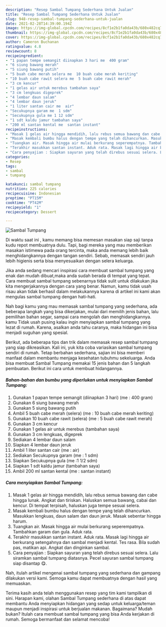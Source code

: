 ```yaml
---
description: "Resep Sambal Tumpang Sederhana Untuk Jualan"
title: "Resep Sambal Tumpang Sederhana Untuk Jualan"
slug: 948-resep-sambal-tumpang-sederhana-untuk-jualan
date: 2021-02-28T14:39:00.194Z
image: https://img-global.cpcdn.com/recipes/8cf1e2b1fa0da43b/680x482cq70/sambal-tumpang-foto-resep-utama.jpg
thumbnail: https://img-global.cpcdn.com/recipes/8cf1e2b1fa0da43b/680x482cq70/sambal-tumpang-foto-resep-utama.jpg
cover: https://img-global.cpcdn.com/recipes/8cf1e2b1fa0da43b/680x482cq70/sambal-tumpang-foto-resep-utama.jpg
author: Cameron Buchanan
ratingvalue: 4.8
reviewcount: 8
recipeingredient:
- "1 papan tempe semangit diinapkan 3 hari me  400 gram"
- "6 siung bawang merah"
- "5 siung bawang putih"
- "5 buah cabe merah selera me  10 buah cabe merah keriting"
- "10 buah cabe rawit selera me  5 buah cabe rawit merah"
- "3 cm kencur"
- "1 gelas air untuk merebus tambahan saya"
- "3 cm lengkuas digeprek"
- "4 lembar daun salam"
- "4 lembar daun jeruk"
- "1 liter santan cair me  air"
- "Secukupnya garam me  1 sdm"
- "Secukupnya gula me 1 12 sdm"
- "1 sdt kaldu jamur tambahan saya"
- "200 ml santan kental me  santan instant"
recipeinstructions:
- "Masak 1 gelas air hingga mendidih, lalu rebus semua bawang dan cabe hingga lunak. Angkat dan tiriskan. Haluskan semua bawang, cabai dan kencur. Di tempat terpisah, haluskan juga tempe sesuai selera."
- "Masak kembali bumbu halus dengan tempe yang telah dihancurkan. Masukkan lengkuas, daun salam dan daun jeruk. Masak sebentar hingga harum."
- "Tuangkan air. Masak hingga air mulai berkurang seperempatnya. Tambahkan garam dan gula. Aduk rata."
- "Terakhir masukkan santan instant. Aduk rata. Masak lagi hingga air berkurang setengahnya dan sambal menjadi kental. Tes rasa. Bila sudah pas, matikan api. Angkat dan dinginkan sambal."
- "Cara penyajian : Siapkan sayuran yang telah direbus sesuai selera. Lalu siramkan sambal tumpang diatasnya. Pecel sayuran sambal tumpang siap disantap 😋."
categories:
- Resep
tags:
- sambal
- tumpang

katakunci: sambal tumpang 
nutrition: 225 calories
recipecuisine: Indonesian
preptime: "PT15M"
cooktime: "PT42M"
recipeyield: "1"
recipecategory: Dessert

---
```



![Sambal Tumpang](https://img-global.cpcdn.com/recipes/8cf1e2b1fa0da43b/680x482cq70/sambal-tumpang-foto-resep-utama.jpg)

Di waktu  saat ini , kamu memang bisa memesan masakan siap saji tanpa kudu repot membuatnya dulu. Tapi, bagi mereka yang mau memberikan masakan istimewa pada orang tercinta, maka anda memang lebih baik menghidangkannya dengan tangan sendiri. Sebab, memasak sendiri jauh lebih higienis serta bisa menyesuaikan dengan selera keluarga.

Jika anda sedang mencari inspirasi cara membuat sambal tumpang yang enak dan mudah dibuat,maka anda sudah berada di tempat yang tepat. Cara membuat sambal tumpang  sebenarnya tidak sulit untuk dilakukan jika kita mengerjakannya dengan cara yang benar. Namun, kamu tidak usah risau akan tidak berhasil dalam melakukannya 
karena di artikel ini kami akan mengulas sambal tumpang dengan hati-hati.  



Nah bagi kamu yang mau memasak sambal tumpang yang sederhana, ada beberapa langkah yang bisa dikerjakan, mulai dari memilih jenis bahan, lalu pemilihan bahan segar, sampai cara mengolah dan menghidangkannya. kamu Tidak usah pusing kalau ingin menyiapkan sambal tumpang yang lezat di rumah. Karena, asalkan anda  tahu caranya, maka hidangan ini bisa menjadi suguhan yang spesial.

Berikut, ada beberapa tips dan trik dalam memasak resep sambal tumpang yang siap dikreasikan. Kali ini, yuk kita coba variasikan sambal tumpang sendiri di rumah. Tetap berbahan sederhana, sajian ini bisa memberi manfaat dalam membantu menjaga kesehatan tubuhmu sekeluarga. Anda bisa membuat Sambal Tumpang memakai 15 jenis bahan dan 5 langkah pembuatan. Berikut ini cara untuk membuat hidangannya.

<!--inarticleads1-->

##### Bahan-bahan dan bumbu yang diperlukan untuk menyiapkan Sambal Tumpang:

1. Gunakan 1 papan tempe semangit (diinapkan 3 hari) (me : 400 gram)
1. Gunakan 6 siung bawang merah
1. Gunakan 5 siung bawang putih
1. Ambil 5 buah cabe merah (selera) (me : 10 buah cabe merah keriting)
1. Gunakan 10 buah cabe rawit (selera) (me : 5 buah cabe rawit merah)
1. Gunakan 3 cm kencur
1. Gunakan 1 gelas air untuk merebus (tambahan saya)
1. Gunakan 3 cm lengkuas, digeprek
1. Sediakan 4 lembar daun salam
1. Siapkan 4 lembar daun jeruk
1. Ambil 1 liter santan cair (me : air)
1. Sediakan Secukupnya garam (me : 1 sdm)
1. Siapkan Secukupnya gula (me :1 1/2 sdm)
1. Siapkan 1 sdt kaldu jamur (tambahan saya)
1. Ambil 200 ml santan kental (me : santan instant)




<!--inarticleads2-->

##### Cara menyiapkan Sambal Tumpang:

1. Masak 1 gelas air hingga mendidih, lalu rebus semua bawang dan cabe hingga lunak. Angkat dan tiriskan. Haluskan semua bawang, cabai dan kencur. Di tempat terpisah, haluskan juga tempe sesuai selera.
1. Masak kembali bumbu halus dengan tempe yang telah dihancurkan. Masukkan lengkuas, daun salam dan daun jeruk. Masak sebentar hingga harum.
1. Tuangkan air. Masak hingga air mulai berkurang seperempatnya. Tambahkan garam dan gula. Aduk rata.
1. Terakhir masukkan santan instant. Aduk rata. Masak lagi hingga air berkurang setengahnya dan sambal menjadi kental. Tes rasa. Bila sudah pas, matikan api. Angkat dan dinginkan sambal.
1. Cara penyajian : Siapkan sayuran yang telah direbus sesuai selera. Lalu siramkan sambal tumpang diatasnya. Pecel sayuran sambal tumpang siap disantap 😋.




Nah, itulah artikel mengenai  sambal tumpang  yang sederhana dan gampang dilakukan versi kami. Semoga kamu dapat membuatnya dengan hasil yang memuaskan. 

Terima kasih anda telah menggunakan resep yang tim kami tampilkan di sini. Harapan kami, olahan  Sambal Tumpang sederhana di atas dapat membantu Anda menyiapkan hidangan yang sedap untuk keluarga/teman maupun menjadi inspirasi untuk berjualan makanan. Bagaimana? Mudah bukan? Itulah cara membuat sambal tumpang yang bisa Anda kerjakan di rumah. Semoga bermanfaat dan selamat mencoba!


